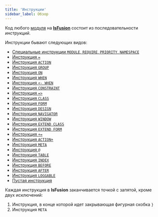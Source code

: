 ```yaml
---
title: 'Инструкции'
sidebar_label: Обзор
---
```


Код любого [модуля](Modules.md) на **[lsFusion](Language.md)** состоит из последовательности *инструкций*.

Инструкции бывают следующих видов:

-   [Специальные инструкции `MODULE`, `REQUIRE`, `PRIORITY`, `NAMESPACE`](Module_header.md)
-   [Инструкция `=`](Instruction_=.md)
-   [Инструкция `ACTION`](ACTION_instruction.md)
-   [Инструкция `GROUP`](GROUP_instruction.md)
-   [Инструкция `ON`](ON_instruction.md)
-   [Инструкция `WHEN`](WHEN_instruction.md)
-   [Инструкция `<- WHEN`](Instruction_-_WHEN.md)
-   [Инструкция `CONSTRAINT`](CONSTRAINT_instruction.md)
-   [Инструкция `=>`](Instruction=_.md)
-   [Инструкция `CLASS`](CLASS_instruction.md)
-   [Инструкция `FORM`](FORM_instruction.md)
-   [Инструкция `DESIGN`](DESIGN_instruction.md)
-   [Инструкция `NAVIGATOR`](NAVIGATOR_instruction.md)
-   [Инструкция `WINDOW`](WINDOW_instruction.md)
-   [Инструкция `EXTEND CLASS`](EXTEND_CLASS_instruction.md)
-   [Инструкция `EXTEND FORM`](EXTEND_FORM_instruction.md)
-   [Инструкция `+=`](Instruction_+=.md) 
-   [Инструкция `ACTION+`](ACTION+_instruction.md)
-   [Инструкция `META`](META_instruction.md)
-   [Инструкция `@`](Instruction_.md)
-   [Инструкция `TABLE`](TABLE_instruction.md)
-   [Инструкция `INDEX`](INDEX_instruction.md)
-   [Инструкция `BEFORE`](BEFORE_instruction.md)
-   [Инструкция `AFTER`](AFTER_instruction.md)
-   [Инструкция `LOGGABLE`](https://ru-documentation.lsfusion.org/pages/viewpage.action?pageId=27689169)
-   [Пустая инструкция](Empty_instruction.md)

Каждая инструкция в **lsFusion** заканчивается точкой с запятой, кроме двух исключений:

1.  Инструкция, в конце которой идет закрывающая фигурная скобка `}`
2.  Инструкция `META`
